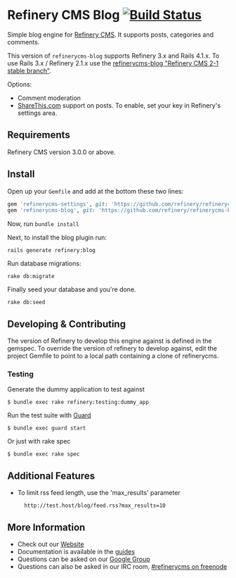 # Refinery CMS Blog [![Build Status](https://travis-ci.org/refinery/refinerycms-blog.svg?branch=master)](https://travis-ci.org/refinery/refinerycms-blog)

Simple blog engine for [Refinery CMS](http://refinerycms.com). It supports posts, categories and comments.

This version of `refinerycms-blog` supports Refinery 3.x and Rails 4.1.x.  To use Rails 3.x / Refinery 2.1.x use the [refinerycms-blog "Refinery CMS 2-1 stable branch"](http://github.com/refinery/refinerycms-blog/tree/2-1-stable).

Options:

* Comment moderation
* [ShareThis.com](http://sharethis.com) support on posts. To enable, set your key in Refinery's settings area.

## Requirements

Refinery CMS version 3.0.0 or above.

## Install

Open up your ``Gemfile`` and add at the bottom these two lines:

```ruby
gem 'refinerycms-settings', git: 'https://github.com/refinery/refinerycms-settings', branch: 'master'
gem 'refinerycms-blog', git: 'https://github.com/refinery/refinerycms-blog', branch: 'master'
```

Now, run ``bundle install``

Next, to install the blog plugin run:

    rails generate refinery:blog

Run database migrations:

    rake db:migrate

Finally seed your database and you're done.

    rake db:seed

## Developing & Contributing

The version of Refinery to develop this engine against is defined in the gemspec. To override the version of refinery to develop against, edit the project Gemfile to point to a local path containing a clone of refinerycms.

### Testing

Generate the dummy application to test against

    $ bundle exec rake refinery:testing:dummy_app

Run the test suite with [Guard](https://github.com/guard/guard)

    $ bundle exec guard start

Or just with rake spec

    $ bundle exec rake spec

## Additional Features
* To limit rss feed length, use the 'max_results' parameter

        http://test.host/blog/feed.rss?max_results=10

## More Information
* Check out our [Website](http://refinerycms.com/)
* Documentation is available in the [guides](http://refinerycms.com/guides)
* Questions can be asked on our [Google Group](http://group.refinerycms.org)
* Questions can also be asked in our IRC room, [#refinerycms on freenode](irc://irc.freenode.net/refinerycms)
